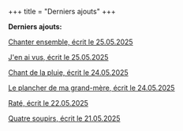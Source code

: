 +++
title = "Derniers ajouts"
+++

**Derniers ajouts:**

[Chanter ensemble, écrit le 25.05.2025](./seasons/26_vingt_sixieme_saison/chanter_ensemble)

[J'en ai vus, écrit le 25.05.2025](./seasons/26_vingt_sixieme_saison/j_en_ai_vus)

[Chant de la pluie, écrit le 24.05.2025](./seasons/26_vingt_sixieme_saison/chant_de_la_pluie)

[Le plancher de ma grand-mère, écrit le 24.05.2025](./seasons/26_vingt_sixieme_saison/le_plancher_de_ma_grand_mere)

[Raté, écrit le 22.05.2025](./seasons/26_vingt_sixieme_saison/rate)

[Quatre soupirs, écrit le 21.05.2025](./seasons/26_vingt_sixieme_saison/quatre_soupirs)
